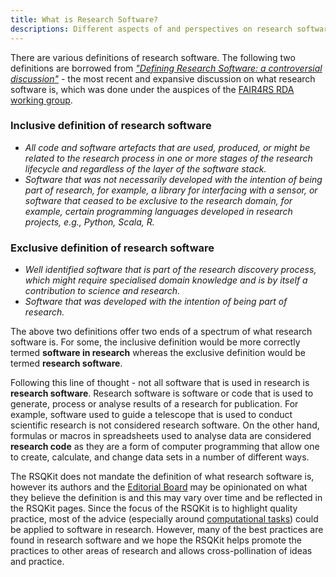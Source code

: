 ```yaml
---
title: What is Research Software?
descriptions: Different aspects of and perspectives on research software
---
```


There are various definitions of research software.
The following two definitions are borrowed from [*"Defining Research Software: a controversial discussion"*][defining-rs] - the most recent and expansive discussion on what research software is, which was done under the auspices of the [FAIR4RS RDA working group][fair4rs-wg].

### Inclusive definition of research software

- *All code and software artefacts that are used, produced, or might be related to the research process in one or more stages of the research lifecycle and regardless of the layer of the software stack.*
- *Software that was not necessarily developed with the intention of being part of research, for example, a library for interfacing with a sensor, or software that ceased to be exclusive to the research domain, for example, certain programming languages developed in research projects, e.g., Python, Scala, R.*

### Exclusive definition of research software

- *Well identified software that is part of the research discovery process, which might require specialised domain knowledge and is by itself a contribution to science and research.*
- *Software that was developed with the intention of being part of research.*

The above two definitions offer two ends of a spectrum of what research software is.
For some, the inclusive definition would be more correctly termed **software in research** whereas the exclusive definition would be termed **research software**.

Following this line of thought - not all software that is used in research is **research software**.
Research software is software or code that is used to generate, process or analyse results of a research for publication.
For example, software used to guide a telescope that is used to conduct scientific research is not considered research software.
On the other hand, formulas or macros in spreadsheets used to analyse data are considered **research code** as they are a form of computer programming that allow one to create, calculate, and change data sets in a number of different ways.

The RSQKit does not mandate the definition of what research software is, however its authors and the [Editorial Board](./editorial_board) may be opinionated on what they believe the definition is and this may vary over time and be reflected in the RSQKit pages.
Since the focus of the RSQKit is to highlight quality practice, most of the advice (especially around [computational tasks](./tasks)) could be applied to software in research.
However, many of the best practices are found in research software and we hope the RSQKit helps promote the practices to other areas of research and allows cross-pollination of ideas and practice.


[defining-rs]: https://doi.org/10.5281/zenodo.5504016

[fair4rs-wg]: https://www.rd-alliance.org/groups/fair-research-software-fair4rs-wg/